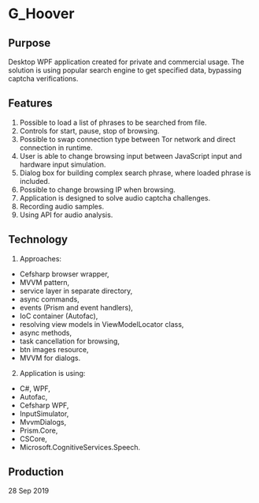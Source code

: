# G_Hoover

## Purpose

Desktop WPF application created for private and commercial usage. The solution is using popular search engine to get specified data, bypassing captcha verifications.

## Features

1. Possible to load a list of phrases to be searched from file.
2. Controls for start, pause, stop of browsing.
3. Possible to swap connection type between Tor network and direct connection in runtime.
4. User is able to change browsing input between JavaScript input and hardware input simulation.
5. Dialog box for building complex search phrase, where loaded phrase is included.
6. Possible to change browsing IP when browsing.
7. Application is designed to solve audio captcha challenges.
8. Recording audio samples.
9. Using API for audio analysis.

## Technology

1. Approaches:
  - Cefsharp browser wrapper,
  - MVVM pattern,
  - service layer in separate directory,
  - async commands,
  - events (Prism and event handlers),
  - IoC container (Autofac),
  - resolving view models in ViewModelLocator class,
  - async methods,
  - task cancellation for browsing,
  - btn images resource,
  - MVVM for dialogs.
  
2. Application is using:
  - C#, WPF,
  - Autofac,
  - Cefsharp WPF,
  - InputSimulator,
  - MvvmDialogs,
  - Prism.Core,
  - CSCore,
  - Microsoft.CognitiveServices.Speech.

## Production

28 Sep 2019
